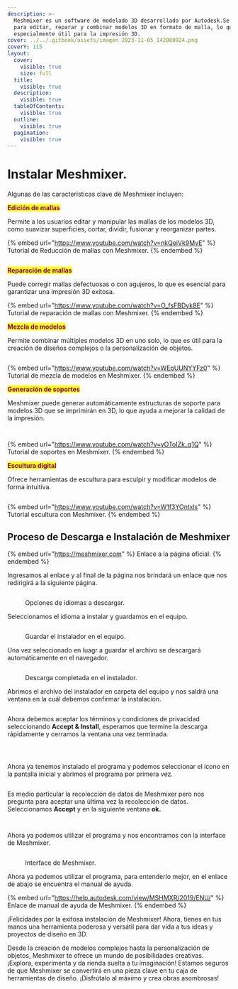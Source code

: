 ```yaml
---
description: >-
  Meshmixer es un software de modelado 3D desarrollado por Autodesk.Se utiliza
  para editar, reparar y combinar modelos 3D en formato de malla, lo que lo hace
  especialmente útil para la impresión 3D.
cover: ../../.gitbook/assets/imagen_2023-11-05_142800924.png
coverY: 115
layout:
  cover:
    visible: true
    size: full
  title:
    visible: true
  description:
    visible: true
  tableOfContents:
    visible: true
  outline:
    visible: true
  pagination:
    visible: true
---
```


# Instalar Meshmixer.

Algunas de las características clave de Meshmixer incluyen:

<mark style="color:purple;">**Edición de mallas**</mark>

Permite a los usuarios editar y manipular las mallas de los modelos 3D, como suavizar superficies, cortar, dividir, fusionar y reorganizar partes.

{% embed url="https://www.youtube.com/watch?v=nkQeiVk9MvE" %}
Tutorial de Reducción de mallas con Meshmixer.
{% endembed %}

<figure><img src="../../.gitbook/assets/image (139).png" alt=""><figcaption></figcaption></figure>

<mark style="color:purple;">**Reparación de mallas**</mark>

Puede corregir mallas defectuosas o con agujeros, lo que es esencial para garantizar una impresión 3D exitosa.

{% embed url="https://www.youtube.com/watch?v=O_fsFBDyk8E" %}
Tutorial de reparación de mallas con Meshmixer.
{% endembed %}

<mark style="color:purple;">**Mezcla de modelos**</mark>

Permite combinar múltiples modelos 3D en uno solo, lo que es útil para la creación de diseños complejos o la personalización de objetos.

<figure><img src="../../.gitbook/assets/image (6) (1).png" alt=""><figcaption></figcaption></figure>

{% embed url="https://www.youtube.com/watch?v=WEpUUNYYFz0" %}
Tutorial de mezcla de modelos en Meshmixer.
{% endembed %}

<mark style="color:purple;">**Generación de soportes**</mark>

Meshmixer puede generar automáticamente estructuras de soporte para modelos 3D que se imprimirán en 3D, lo que ayuda a mejorar la calidad de la impresión.

<div>

<figure><img src="../../.gitbook/assets/imagen_2023-11-05_142738806 (1).png" alt=""><figcaption></figcaption></figure>

 

<figure><img src="../../.gitbook/assets/imagen_2023-11-05_142004542.png" alt=""><figcaption></figcaption></figure>

</div>

{% embed url="https://www.youtube.com/watch?v=yOToIZk_g1Q" %}
Tutorial de soportes en Meshmixer.
{% endembed %}

<mark style="color:purple;">**Escultura digital**</mark>

Ofrece herramientas de escultura para esculpir y modificar modelos de forma intuitiva.

<figure><img src="../../.gitbook/assets/image (4) (1) (1) (1).png" alt=""><figcaption></figcaption></figure>

{% embed url="https://www.youtube.com/watch?v=W1f3YOntxls" %}
Tutorial escultura con Meshmixer.
{% endembed %}

## Proceso de Descarga e Instalación de Meshmixer

{% embed url="https://meshmixer.com" %}
Enlace a la página oficial.
{% endembed %}

Ingresamos al enlace y al final de la página nos brindará un enlace que nos redirigirá a la siguiente página.

<figure><img src="../../.gitbook/assets/image (5) (1) (1).png" alt=""><figcaption><p>Opciones de idiomas a descargar.</p></figcaption></figure>

Seleccionamos el idioma a instalar y guardamos en el equipo.

<figure><img src="../../.gitbook/assets/image (1) (1) (1) (1) (1) (1).png" alt=""><figcaption><p>Guardar el instalador en el equipo.</p></figcaption></figure>

Una vez seleccionado en luagr a guardar el archivo se descargará automáticamente en el navegador.

<figure><img src="../../.gitbook/assets/image (2) (1) (1) (1).png" alt=""><figcaption><p>Descarga completada en el instalador.</p></figcaption></figure>

Abrimos el archivo del instalador en carpeta del equipo y nos saldrá una ventana en la cuál debemos confirmar la instalación.

<figure><img src="../../.gitbook/assets/Captura de pantalla 2023-11-05 135751.png" alt=""><figcaption></figcaption></figure>

Ahora debemos aceptar los términos y condiciones de privacidad seleccionando **Accept & Install**, esperamos que termine la descarga rápidamente y cerramos la ventana una vez terminada.



<div data-full-width="true">

<figure><img src="../../.gitbook/assets/Captura de pantalla 2023-11-05 135802.png" alt=""><figcaption></figcaption></figure>

 

<figure><img src="../../.gitbook/assets/Captura de pantalla 2023-11-05 135812.png" alt=""><figcaption></figcaption></figure>

 

<figure><img src="../../.gitbook/assets/imagen_2023-11-05_135924046.png" alt=""><figcaption></figcaption></figure>

</div>

Ahora ya tenemos instalado el programa y podemos seleccionar el ícono en la pantalla inicial y abrimos el programa por primera vez.

<figure><img src="../../.gitbook/assets/image (3) (1) (1) (1) (1).png" alt=""><figcaption></figcaption></figure>

Es medio particular la recolección de datos de Meshmixer pero nos pregunta para aceptar una última vez la recolección de datos. Seleccionamos **Accept** y en la siguiente ventana **ok.**

<div>

<figure><img src="../../.gitbook/assets/Captura de pantalla 2023-11-05 140024.png" alt=""><figcaption></figcaption></figure>

 

<figure><img src="../../.gitbook/assets/Captura de pantalla 2023-11-05 140034.png" alt=""><figcaption></figcaption></figure>

</div>

Ahora ya podemos utilizar el programa y nos encontramos con la interface de Meshmixer.

<figure><img src="../../.gitbook/assets/imagen_2023-11-05_140122450.png" alt=""><figcaption><p>Interface de Meshmixer.</p></figcaption></figure>

Ahora ya podemos utilizar el programa, para entenderlo mejor, en el enlace de abajo se encuentra el manual de ayuda.

{% embed url="https://help.autodesk.com/view/MSHMXR/2019/ENU/" %}
Enlace de manual de ayuda de Meshmixer.
{% endembed %}

¡Felicidades por la exitosa instalación de Meshmixer! Ahora, tienes en tus manos una herramienta poderosa y versátil para dar vida a tus ideas y proyectos de diseño en 3D.

Desde la creación de modelos complejos hasta la personalización de objetos, Meshmixer te ofrece un mundo de posibilidades creativas. ¡Explora, experimenta y da rienda suelta a tu imaginación! Estamos seguros de que Meshmixer se convertirá en una pieza clave en tu caja de herramientas de diseño. ¡Disfrútalo al máximo y crea obras asombrosas!
